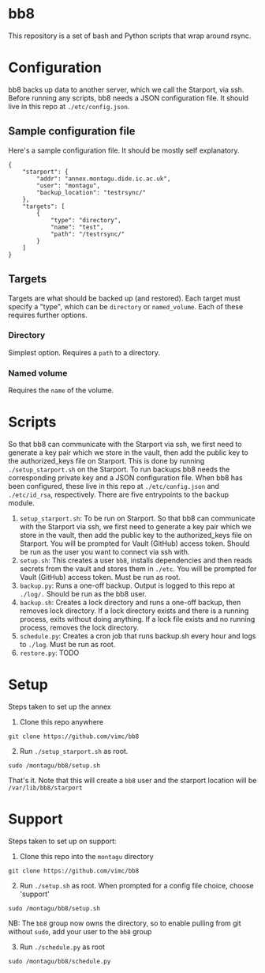 # bb8
This repository is a set of bash and Python scripts that wrap around rsync.

# Configuration
bb8 backs up data to another server, which we call the Starport, via ssh.
Before running any scripts, bb8 needs a JSON configuration file. It should live in this repo at `./etc/config.json`.

## Sample configuration file
Here's a sample configuration file. It should be mostly self explanatory.

```
{
    "starport": {
        "addr": "annex.montagu.dide.ic.ac.uk",
        "user": "montagu",
        "backup_location": "testrsync/"
    },
    "targets": [
        {
            "type": "directory",
            "name": "test",
            "path": "/testrsync/"
        }
    ]
}

```

## Targets
Targets are what should be backed up (and restored). Each target must specify a
"type", which can be `directory` or `named_volume`. Each of these
requires further options.

### Directory
Simplest option. Requires a `path` to a directory.

### Named volume
Requires the `name` of the volume.

# Scripts
So that bb8 can communicate with the Starport via ssh,
 we first need to generate a key pair which we store in the vault, then add the public key to the authorized_keys
 file on Starport. This is done by running `./setup_starport.sh` on the Starport. To run backups
  bb8 needs the corresponding private key and a JSON configuration file.
 When bb8 has been configured, these live in this repo at `./etc/config.json` and `./etc/id_rsa`, respectively.
There are five entrypoints to the backup module.

1. `setup_starport.sh`: To be run on Starport. So that bb8 can communicate with the Starport via ssh,
 we first need to generate a key pair which
 we store in the vault, then add the public key to the authorized_keys
 file on Starport. You will be prompted for Vault (GitHub) access token. Should be run as the user you want to connect
 via ssh with.
2. `setup.sh`: This creates a user `bb8`, installs dependencies and then reads secrets from the vault and stores them
   in `./etc`. You will be prompted for Vault (GitHub) access token. Must be run as root.
3. `backup.py`: Runs a one-off backup. Output is logged to this repo at `./log/.` Should be run as the bb8 user.
4. `backup.sh`: Creates a lock directory and runs a one-off backup, then removes lock directory.
 If a lock directory exists and there is a running process, exits without doing anything.
  If a lock file exists and no running process, removes the lock directory.
4. `schedule.py`: Creates a cron job that runs backup.sh every hour and logs to `./log`. Must be run as root.
5. `restore.py`:  TODO

# Setup
Steps taken to set up the annex
1. Clone this repo anywhere
```
git clone https://github.com/vimc/bb8
```

2. Run `./setup_starport.sh` as root.
```
sudo /montagu/bb8/setup.sh
```

That's it. Note that this will create a `bb8` user and the starport location will be `/var/lib/bb8/starport`


# Support
Steps taken to set up on support:
1. Clone this repo into the `montagu` directory
```
git clone https://github.com/vimc/bb8
```

2. Run `./setup.sh` as root. When prompted for a config file choice, choose 'support'
```
sudo /montagu/bb8/setup.sh
```

NB: The `bb8` group now owns the directory, so to enable pulling from git without `sudo`,
 add your user to the `bb8` group

3. Run `./schedule.py` as root
```
sudo /montagu/bb8/schedule.py
```